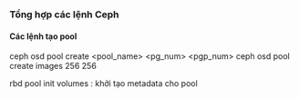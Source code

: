 ### Tổng hợp các lệnh Ceph
#### Các lệnh tạo pool
ceph osd pool create <pool_name> <pg_num> <pgp_num>
ceph osd pool create images 256 256

rbd pool init volumes : khởi tạo metadata cho pool